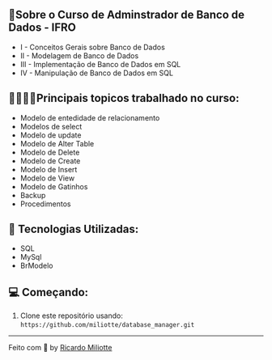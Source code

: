 

📌Sobre o Curso de Adminstrador de Banco de Dados - IFRO
------------------
- I - Conceitos Gerais sobre Banco de Dados
- II - Modelagem de Banco de Dados
- III - Implementação de Banco de Dados em SQL
- IV - Manipulação de Banco de Dados em SQL

👨🏼‍💻🧮Principais topicos trabalhado no curso:
------------------
- Modelo de entedidade de relacionamento
- Modelos de select
- Modelo de update
- Modelo de Alter Table
- Modelo de Delete
- Modelo de Create
- Modelo de Insert
- Modelo de View
- Modelo de Gatinhos
- Backup
- Procedimentos

🚀 Tecnologias Utilizadas:
------------------
- SQL
- MySql
- BrModelo

💻 Começando:
------------------
1. Clone este repositório usando: `https://github.com/miliotte/database_manager.git`
------------------
Feito com :black_heart: by [Ricardo Miliotte](https://www.linkedin.com/in/ricardo-miliotte-cruz-a430a0166/)

